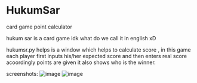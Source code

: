 # HukumSar
card game point calculator


hukum sar is a card game idk what do we call it in english xD

hukumsr.py helps is a window which helps to calculate score , in this game each player first inputs his/her expected score and then enters real score acoordingly points are given it also shows who is the winner.

screenshots:
![image](https://user-images.githubusercontent.com/60490438/132089739-708c220d-ac3f-4e78-b615-306f31d6ac93.png)
![image](https://user-images.githubusercontent.com/60490438/132089752-0a9f8e8b-ad05-4c87-b24b-c645c6c363cc.png)

